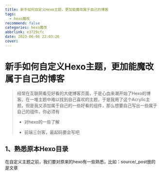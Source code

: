```yaml
---
title: 新手如何自定义Hexo主题，更加能魔改属于自己的博客
tags:
  - hexo魔改
recommend: false
categories: hexo魔改
abbrlink: e3729cfc
date: 2023-06-06 22:03:26
cover:
---
```


# 新手如何自定义Hexo主题，更加能魔改属于自己的博客

> 经常在互联网看见好看的大佬博客页面，于是心血来潮开始了Hexo的博客。在一堆主题中难以找到自己喜欢的主题，于是我用了这个Acrylic主题，但是我又添加属于自己的一些好看的组件，那么想要自己写出一些属于自己的组件，你必须有
>
> - 对hexo的一些了解
>
> - 前端三剑客，最起码要会写吧
>

##  1、熟悉原本Hexo目录

在自定义主题之前，我们要对原来的hexo有一些熟悉，比如：source/_post放的是文章


